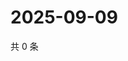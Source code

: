# 2025-09-09

共 0 条

<!-- BEGIN ZHIHUVIDEO -->
<!-- 最后更新时间 Tue Sep 09 2025 02:16:31 GMT+0800 (China Standard Time) -->

<!-- END ZHIHUVIDEO -->
